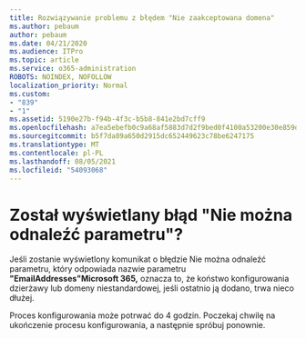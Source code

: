 ```yaml
---
title: Rozwiązywanie problemu z błędem "Nie zaakceptowana domena"
ms.author: pebaum
author: pebaum
ms.date: 04/21/2020
ms.audience: ITPro
ms.topic: article
ms.service: o365-administration
ROBOTS: NOINDEX, NOFOLLOW
localization_priority: Normal
ms.custom:
- "839"
- "1"
ms.assetid: 5190e27b-f94b-4f3c-b5b8-841e2bd7cff9
ms.openlocfilehash: a7ea5ebefb0c9a68af5883d7d2f9bed0f4100a53200e30e859d6f90ee519779f
ms.sourcegitcommit: b5f7da89a650d2915dc652449623c78be6247175
ms.translationtype: MT
ms.contentlocale: pl-PL
ms.lasthandoff: 08/05/2021
ms.locfileid: "54093068"
---
```

# <a name="got-a-parameter-cannot-be-found-error"></a>Został wyświetlany błąd "Nie można odnaleźć parametru"?

Jeśli zostanie wyświetlony komunikat o błędzie Nie można odnaleźć parametru, który odpowiada nazwie parametru **"EmailAddresses"Microsoft 365,** oznacza to, że koństwo konfigurowania dzierżawy lub domeny niestandardowej, jeśli ostatnio ją dodano, trwa nieco dłużej.
  
Proces konfigurowania może potrwać do 4 godzin. Poczekaj chwilę na ukończenie procesu konfigurowania, a następnie spróbuj ponownie.
  